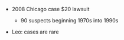 

* 2008 Chicago case $20 lawsuit
    * 90 suspects beginning 1970s into 1990s

* Leo: cases are rare
